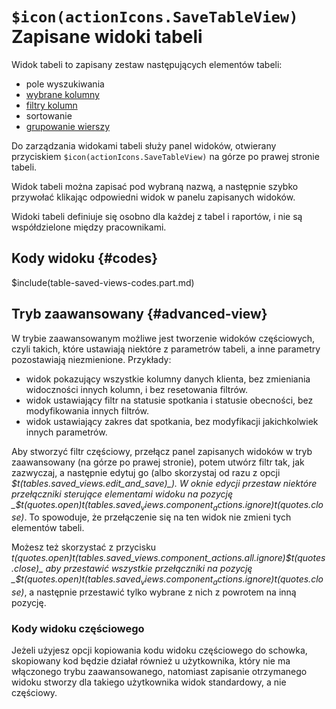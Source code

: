 # `$icon(actionIcons.SaveTableView)` Zapisane widoki tabeli

Widok tabeli to zapisany zestaw następujących elementów tabeli:

- pole wyszukiwania
- [wybrane kolumny](table-columns)
- [filtry kolumn](table-filtering)
- sortowanie
- [grupowanie wierszy](table-grouping)

Do zarządzania widokami tabeli służy panel widoków, otwierany przyciskiem
`$icon(actionIcons.SaveTableView)` na górze po prawej stronie tabeli.

Widok tabeli można zapisać pod wybraną nazwą, a następnie szybko przywołać klikając odpowiedni widok
w panelu zapisanych widoków.

Widoki tabeli definiuje się osobno dla każdej z tabel i raportów, i nie są współdzielone między
pracownikami.

## Kody widoku {#codes}

$include(table-saved-views-codes.part.md)

## Tryb zaawansowany {#advanced-view}

W trybie zaawansowanym możliwe jest tworzenie widoków częściowych, czyli takich, które ustawiają
niektóre z parametrów tabeli, a inne parametry pozostawiają niezmienione. Przykłady:

- widok pokazujący wszystkie kolumny danych klienta, bez zmieniania widoczności innych kolumn, i bez
  resetowania filtrów.
- widok ustawiający filtr na statusie spotkania i statusie obecności, bez modyfikowania innych filtrów.
- widok ustawiający zakres dat spotkania, bez modyfikacji jakichkolwiek innych parametrów.

Aby stworzyć filtr częściowy, przełącz panel zapisanych widoków w tryb zaawansowany (na górze po prawej stronie),
potem utwórz filtr tak, jak zazwyczaj, a następnie edytuj go (albo skorzystaj od
razu z opcji _$t(tables.saved_views.edit_and_save)_). W oknie edycji przestaw niektóre przełączniki
sterujące elementami widoku na pozycję _$t(quotes.open)$t(tables.saved_views.component_actions.ignore)$t(quotes.close)_.
To spowoduje, że przełączenie się na ten widok nie zmieni tych elementów tabeli.

Możesz też skorzystać z przycisku _$t(quotes.open)$t(tables.saved_views.component_actions.all.ignore)$t(quotes.close)_
aby przestawić wszystkie przełączniki na pozycję
_$t(quotes.open)$t(tables.saved_views.component_actions.ignore)$t(quotes.close)_, a następnie
przestawić tylko wybrane z nich z powrotem na inną pozycję.

### Kody widoku częściowego

Jeżeli użyjesz opcji kopiowania kodu widoku częściowego do schowka, skopiowany kod będzie działał również
u użytkownika, który nie ma włączonego trybu zaawansowanego, natomiast zapisanie otrzymanego widoku
stworzy dla takiego użytkownika widok standardowy, a nie częściowy.
